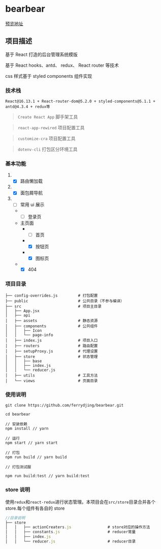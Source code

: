 # bearbear

[预览地址](https://ferrydjing.github.io/bearbear/.)

## 项目描述

基于 React 打造的后台管理系统模版

基于 React hooks、antd、 redux、 React router 等技术

css 样式基于 styled components 组件实现

### 技术栈

`React@16.13.1 + React-router-dom@5.2.0 + styled-components@5.1.1 + antd@4.3.4 + redux等`

> `Create React App` 脚手架工具

> `react-app-rewired` 项目配置工具

> `customize-cra` 项目配置工具

> `dotenv-cli` 打包区分环境工具

### 基本功能

1. - [x] 路由懒加载
2. - [x] 面包屑导航
3. - [ ] 常用 ui 展示
   - - [ ] 登录页
   - 主页面
     - - [ ] 首页
     - - [x] 按钮页
     - - [x] 图标页
   - - [x] 404

### 项目目录

```
├── config-overrides.js         # 打包配置
├── public                      # 公共目录（不参与编译）
├── src                         # 项目主目录
│   ├── App.jsx
│   ├── api
│   ├── assets                  # 静态资源
│   ├── components              # 公共组件
│   │   ├── Icon
│   │   └── page-info
│   ├── index.js                # 项目入口
│   ├── routers                 # 路由配置
│   ├── setupProxy.js           # 代理设置
│   ├── store                   # 状态管理
│   │   ├── base
│   │   ├── index.js
│   │   └── reducer.js
│   ├── utils                   # 工具方法
│   └── views                   # 页面目录

```

### 使用说明

```shell
git clone https://github.com/ferrydjing/bearbear.git

cd bearbear

// 安装依赖
npm install // yarn

// 运行
npm start // yarn start

// 打包
npm run build // yarn build

// 打包测试服

npm run build:test // yarn build:test

```

### store 说明

使用`redux`和`react-redux`进行状态管理。本项目会在`src/store`目录合并各个 store.每个组件有各自的 store

```js
//目录说明
├── store
│   │   ├── actionCreaters.js                # store对应的操作方法
│   │   ├── constants.js                     # reducer常量
│   │   ├── index.js
│   │   └── reducer.js                       # reducer目录
```
